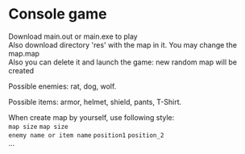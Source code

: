# Console game
Download main.out or main.exe to play <br/>
Also download directory 'res' with the map in it. You may change the map.map <br/> Also you can delete it and launch the game: new random map will be created


Possible enemies: rat, dog, wolf.

Possible items: armor, helmet, shield, pants, T-Shirt.



When create map by yourself, use following style:<br/>
`map size` `map size`<br/>
`enemy name or item name` `position1` `position_2` <br/>
...
